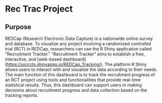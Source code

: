 # Rec Trac Project
## Purpose
REDCap (Research Electronic Data Capture) is a nationwide online survey and database. To visualize any project involving
a randomized controlled trial (RCT) in REDCap, researchers can use the R Shiny application called “Recruitment Tracker.”
“Recruitment Tracker” aims to establish a free, interactive, and [web-based dashboard]
(https://uicccts.shinyapps.io/REDCap_Tracking/). The platform R Shiny allows users to interact with and visualize the data
according to their needs. The main function of this dashboard is to track the recruitment progress of an RCT project
using tools and functionalities that provide real-time statistical results. Thus, this dashboard can support users in making
decisions about recruitment progress and data collection based on the tracking reports.
